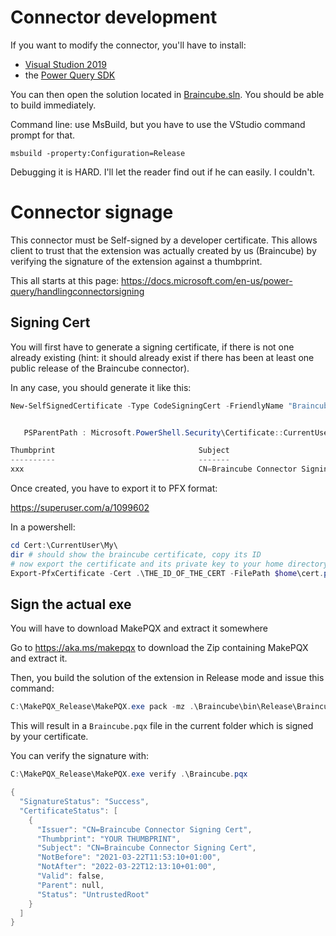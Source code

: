 
# Connector development

If you want to modify the connector, you'll have to install:
- [Visual Studion 2019](https://visualstudio.microsoft.com/fr/downloads/)
- the [Power Query SDK](https://docs.microsoft.com/en-us/power-query/installingsdk)

You can then open the solution located in [Braincube.sln](Braincube.sln). You should be able to build immediately.

Command line: use MsBuild, but you have to use the VStudio command prompt for that.

```
msbuild -property:Configuration=Release
```

Debugging it is HARD. I'll let the reader find out if he can easily. I couldn't.

# Connector signage

This connector must be Self-signed by a developer certificate. This allows client to trust that the extension was actually created by us (Braincube) by verifying the signature of the extension against a thumbprint.

This all starts at this page: https://docs.microsoft.com/en-us/power-query/handlingconnectorsigning

## Signing Cert 

You will first have to generate a signing certificate, if there is not one already existing (hint: it should already exist if there has been at least one public release of the Braincube connector).

In any case, you should generate it like this:

```powershell
New-SelfSignedCertificate -Type CodeSigningCert -FriendlyName "BraincubeSigning" -CertStoreLocation Cert:\CurrentUser\My -Subject "Braincube Connector Signing Cert"


   PSParentPath : Microsoft.PowerShell.Security\Certificate::CurrentUser\My

Thumbprint                                Subject
----------                                -------
xxx                                       CN=Braincube Connector Signing Cert

```

Once created, you have to export it to PFX format:

https://superuser.com/a/1099602

In a powershell:

```powershell
cd Cert:\CurrentUser\My\
dir # should show the braincube certificate, copy its ID
# now export the certificate and its private key to your home directory:
Export-PfxCertificate -Cert .\THE_ID_OF_THE_CERT -FilePath $home\cert.pfx -Password (ConvertTo-SecureString -String 'A_STRONG_PASSWORD' -AsPlainText -Force)
```


## Sign the actual exe

You will have to download MakePQX and extract it somewhere

Go to https://aka.ms/makepqx to download the Zip containing MakePQX and extract it.

Then, you build the solution of the extension in Release mode and issue this command:

```powershell
C:\MakePQX_Release\MakePQX.exe pack -mz .\Braincube\bin\Release\Braincube.mez -c $home\cert.pfx -p 'THE_PREVIOUS_STRONG_PASSWORD' -t Braincube.pqx
```

This will result in a `Braincube.pqx` file in the current folder which is signed by your certificate.

You can verify the signature with:

```powershell
C:\MakePQX_Release\MakePQX.exe verify .\Braincube.pqx

{
  "SignatureStatus": "Success",
  "CertificateStatus": [
    {
      "Issuer": "CN=Braincube Connector Signing Cert",
      "Thumbprint": "YOUR THUMBPRINT",
      "Subject": "CN=Braincube Connector Signing Cert",
      "NotBefore": "2021-03-22T11:53:10+01:00",
      "NotAfter": "2022-03-22T12:13:10+01:00",
      "Valid": false,
      "Parent": null,
      "Status": "UntrustedRoot"
    }
  ]
}
```
